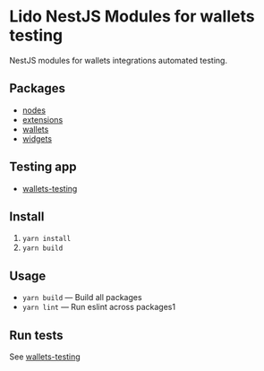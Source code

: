 # Lido NestJS Modules for wallets testing

NestJS modules for wallets integrations automated testing.

## Packages

- [nodes](/packages/nodes/README.md)
- [extensions](/packages/extensions/README.md)
- [wallets](/packages/wallets/README.md)
- [widgets](/packages/widgets/README.md)

## Testing app

- [wallets-testing](/wallets-testing/README.md)

## Install

1. `yarn install`
2. `yarn build`

## Usage

- `yarn build` — Build all packages
- `yarn lint` — Run eslint across packages1

## Run tests

See [wallets-testing](/wallets-testing/README.md)
